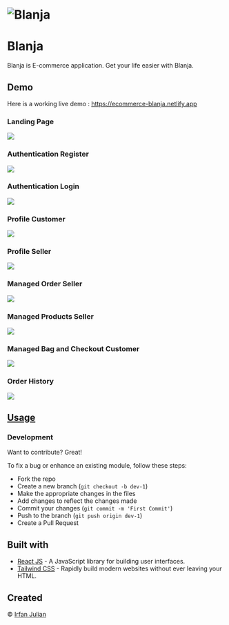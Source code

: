 # ![Blanja](https://res.cloudinary.com/ddpo9zxts/image/upload/v1673453253/Untitled-2_omh8sc.png)
# Blanja
Blanja is E-commerce application. Get your life easier with Blanja.


## Demo
Here is a working live demo :  https://ecommerce-blanja.netlify.app

### Landing Page
![](https://res.cloudinary.com/ddpo9zxts/image/upload/v1673453987/Untitled-1_zbmyff.jpg)

### Authentication Register
![](https://res.cloudinary.com/ddpo9zxts/image/upload/v1673454206/Untitled-2_o1qs8n.jpg)

### Authentication Login
![](https://res.cloudinary.com/ddpo9zxts/image/upload/v1673454327/Untitled-3_rfzr2d.jpg)

### Profile Customer
![](https://res.cloudinary.com/ddpo9zxts/image/upload/v1673454957/Untitled-7_qvunth.jpg)

### Profile Seller
![](https://res.cloudinary.com/ddpo9zxts/image/upload/v1673454539/Untitled-4_z7xv82.jpg)

### Managed Order Seller
![](https://res.cloudinary.com/ddpo9zxts/image/upload/v1673454957/Untitled-6_jhjl0o.jpg)

### Managed Products Seller
![](https://res.cloudinary.com/ddpo9zxts/image/upload/v1673454958/Untitled-5_xxa0tj.jpg)

### Managed Bag and Checkout Customer
![](https://res.cloudinary.com/ddpo9zxts/image/upload/v1673454957/Untitled-9_fxgvhv.jpg)

### Order History
![](https://res.cloudinary.com/ddpo9zxts/image/upload/v1673454957/Untitled-8_octsn1.jpg)


## [Usage](https://ecommerce-blanja.netlify.app) 

### Development
Want to contribute? Great!

To fix a bug or enhance an existing module, follow these steps:

- Fork the repo
- Create a new branch (`git checkout -b dev-1`)
- Make the appropriate changes in the files
- Add changes to reflect the changes made
- Commit your changes (`git commit -m 'First Commit'`)
- Push to the branch (`git push origin dev-1`)
- Create a Pull Request 

## Built with 

- [React JS](https://reactjs.org/) - A JavaScript library for building user interfaces.
- [Tailwind CSS](https://tailwindcss.com/) - Rapidly build modern websites without ever leaving your HTML.

## Created
© [Irfan Julian](https://github.com/IrfanJulian)